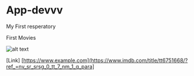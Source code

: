 # App-devvv
My First resperatory

First Movies

![alt text](https://upload.wikimedia.org/wikipedia/en/5/53/Parasite_%282019_film%29.png)

[Link] [https://www.example.com](https://www.imdb.com/title/tt6751668/?ref_=nv_sr_srsg_0_tt_7_nm_1_q_para]


